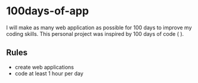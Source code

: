 # 100days-of-app

I will make as many web application as possible for 100 days to improve my coding skills. This personal project was inspired by 100 days of code (   ). 

## Rules 
- create web applications 
- code at least 1 hour per day
